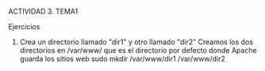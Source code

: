 ACTIVIDAD 3. TEMA1 

Ejercicios 
1. Crea un directorio llamado "dir1" y otro llamado "dir2" 
Creamos los dos directorios en /var/www/ que es el directorio por defecto donde Apache 
guarda los sitios web 
sudo mkdir /var/www/dir1 /var/www/dir2

